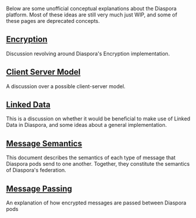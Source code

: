 Below are some unofficial conceptual explanations about the Diaspora platform. Most of these ideas are still very much just WIP, and some of these pages are deprecated concepts.

## [Encryption](https://github.com/diaspora/diaspora/wiki/Encryption)
Discussion revolving around Diaspora's Encryption implementation.

## [Client Server Model](https://github.com/diaspora/diaspora/wiki/Client-server-model)
A discussion over a possible client-server model.

## [Linked Data](https://github.com/diaspora/diaspora/wiki/Linked-Data)
This is a discussion on whether it would be beneficial to make use of Linked Data in Diaspora, and some ideas about a general implementation.

## [Message Semantics](https://github.com/diaspora/diaspora/wiki/Diaspora's-message-semantics)
This document describes the semantics of each type of message that Diaspora pods send to one another. Together, they constitute the semantics of Diaspora's federation.

## [Message Passing](https://github.com/diaspora/diaspora/wiki/Message-passing-in-Diaspora)
An explanation of how encrypted messages are passed between Diaspora pods